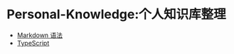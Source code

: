# Personal-Knowledge:个人知识库整理

- [Markdown 语法](https://www.appinn.com/markdown/basic.html)
- [TypeScript](./TypeScript/README.md)